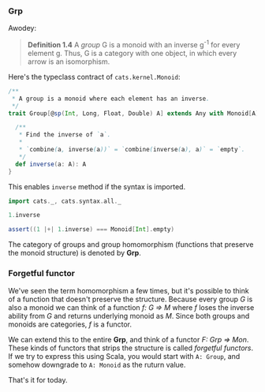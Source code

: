 
### Grp

Awodey:

> **Definition 1.4** A *group* G is a monoid with an inverse g<sup>-1</sup> for every element g. Thus, G is a category with one object, in which every arrow is an isomorphism.

Here's the typeclass contract of `cats.kernel.Monoid`:

```scala
/**
 * A group is a monoid where each element has an inverse.
 */
trait Group[@sp(Int, Long, Float, Double) A] extends Any with Monoid[A] {

  /**
   * Find the inverse of `a`.
   *
   * `combine(a, inverse(a))` = `combine(inverse(a), a)` = `empty`.
   */
  def inverse(a: A): A
}
```

This enables `inverse` method if the syntax is imported.

```scala mdoc
import cats._, cats.syntax.all._

1.inverse

assert((1 |+| 1.inverse) === Monoid[Int].empty)
```

The category of groups and group homomorphism (functions that preserve the monoid structure) is denoted by **Grp**.

### Forgetful functor

We've seen the term homomorphism a few times, but it's possible to think of a function that doesn't preserve the structure.
Because every group *G* is also a monoid we can think of a function *f: G => M* where *f* loses the inverse ability from *G* and returns underlying monoid as *M*. Since both groups and monoids are categories, *f* is a functor.

We can extend this to the entire **Grp**, and think of a functor *F: Grp => Mon*. These kinds of functors that strips the structure is called *forgetful functors*. If we try to express this using Scala, you would start with `A: Group`, and somehow downgrade to `A: Monoid` as the ruturn value.

That's it for today.
